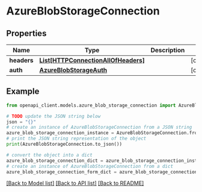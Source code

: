 # AzureBlobStorageConnection


## Properties

Name | Type | Description | Notes
------------ | ------------- | ------------- | -------------
**headers** | [**List[HTTPConnectionAllOfHeaders]**](HTTPConnectionAllOfHeaders.md) |  | [optional] 
**auth** | [**AzureBlobStorageAuth**](AzureBlobStorageAuth.md) |  | [optional] 

## Example

```python
from openapi_client.models.azure_blob_storage_connection import AzureBlobStorageConnection

# TODO update the JSON string below
json = "{}"
# create an instance of AzureBlobStorageConnection from a JSON string
azure_blob_storage_connection_instance = AzureBlobStorageConnection.from_json(json)
# print the JSON string representation of the object
print(AzureBlobStorageConnection.to_json())

# convert the object into a dict
azure_blob_storage_connection_dict = azure_blob_storage_connection_instance.to_dict()
# create an instance of AzureBlobStorageConnection from a dict
azure_blob_storage_connection_form_dict = azure_blob_storage_connection.from_dict(azure_blob_storage_connection_dict)
```
[[Back to Model list]](../README.md#documentation-for-models) [[Back to API list]](../README.md#documentation-for-api-endpoints) [[Back to README]](../README.md)


